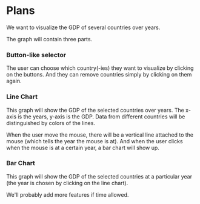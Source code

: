 # Plans

We want to visualize the GDP of several countries over years.

The graph will contain three parts.

### Button-like selector

The user can choose which country(-ies) they want to visualize by clicking on the buttons. And they can remove countries simply by clicking on them again.

### Line Chart

This graph will show the GDP of the selected countries over years. The x-axis is the years, y-axis is the GDP. Data from different countries will be distinguished by colors of the lines.

When the user move the mouse, there will be a vertical line attached to the mouse (which tells the year the mouse is at). And when the user clicks when the mouse is at a certain year, a bar chart will show up.

### Bar Chart

This graph will show the GDP of the selected countries at a particular year (the year is chosen by clicking on the line chart).


We'll probably add more features if time allowed.